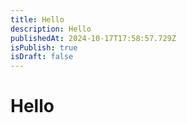 ```yaml
---
title: H﻿ello
description: H﻿ello
publishedAt: 2024-10-17T17:58:57.729Z
isPublish: true
isDraft: false
---
```

# **H﻿ello**